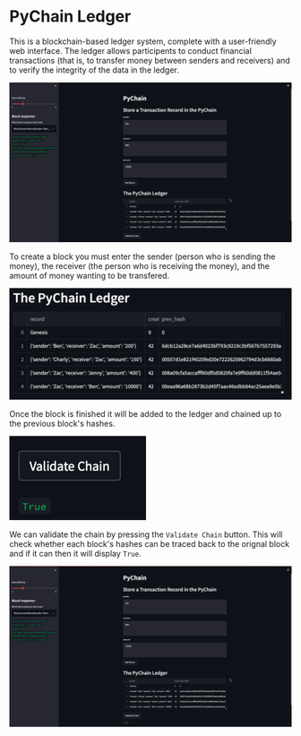 # PyChain Ledger

This is a blockchain-based ledger system, complete with a user-friendly web interface. The ledger allows participents to conduct financial transactions (that is, to transfer money between senders and receivers) and to verify the integrity of the data in the ledger.

![alt=""](Images/app-screen.png)

To create a block you must enter the sender (person who is sending the money), the receiver (the person who is receiving the money), and the amount of money wanting to be transfered.

![alt=""](Images/app-ledger.png)

Once the block is finished it will be added to the ledger and chained up to the previous block's hashes.

![alt=""](Images/app-validate.png)

We can validate the chain by pressing the `Validate Chain` button. This will check whether each block's hashes can be traced back to the orignal block and if it can then it will display `True`.


![alt=""](Images/app-screen-test.png)
